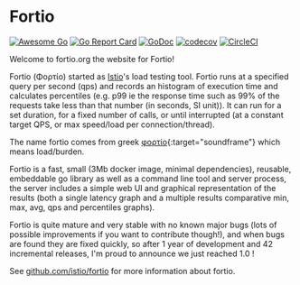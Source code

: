 # Fortio

[![Awesome Go](https://raw.githubusercontent.com/istio/fortio/master/docs/mentioned-badge.svg?sanitize=true)](https://github.com/avelino/awesome-go#networking)
[![Go Report Card](https://goreportcard.com/badge/istio.io/fortio)](https://goreportcard.com/report/istio.io/fortio)
[![GoDoc](https://godoc.org/istio.io/fortio?status.svg)](https://godoc.org/istio.io/fortio)
[![codecov](https://codecov.io/gh/istio/fortio/branch/master/graph/badge.svg)](https://codecov.io/gh/istio/fortio)
[![CircleCI](https://circleci.com/gh/istio/fortio.svg?style=shield)](https://circleci.com/gh/istio/fortio)

Welcome to fortio.org the website for Fortio!

Fortio (Φορτίο) started as [Istio](https://istio.io/)'s load testing tool.
Fortio runs at a specified query per second (qps) and records an histogram of execution time
and calculates percentiles (e.g. p99 ie the response time such as 99% of the requests take less than that number (in seconds, SI unit)).
It can run for a set duration, for a fixed number of calls, or until interrupted (at a constant target QPS, or max speed/load per connection/thread).

The name fortio comes from greek [φορτίο](fortio.mp3){:target="soundframe"} which means load/burden.

Fortio is a fast, small (3Mb docker image, minimal dependencies), reusable, embeddable go library as well as a command line tool and server process,
the server includes a simple web UI and graphical representation of the results (both a single latency graph and a multiple results comparative min, max, avg, qps and percentiles graphs).

Fortio is quite mature and very stable with no known major bugs (lots of possible improvements if you want to contribute though!),
and when bugs are found they are fixed quickly, so after 1 year of development and 42 incremental releases, I'm proud to announce we just reached 1.0 !

See <a href="https://github.com/istio/fortio/#fortio">github.com/istio/fortio</a> for more information about fortio.

<!-- for the sound file link above -->
<iframe name="soundframe" style="width:0; height:0; border:0; border:none"></iframe>